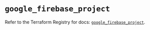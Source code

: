 # `google_firebase_project`

Refer to the Terraform Registry for docs: [`google_firebase_project`](https://registry.terraform.io/providers/hashicorp/google-beta/6.1.0/docs/resources/google_firebase_project).
